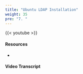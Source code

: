 ```yaml
---
title: "Ubuntu LDAP Installation"
weight: 35
pre: "7. "
---
```


{{< youtube  >}}

#### Resources

*

#### Video Transcript
